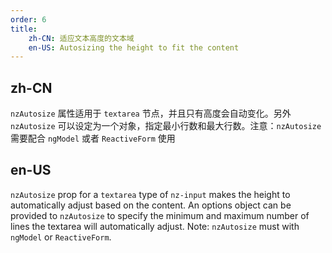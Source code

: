 ```yaml
---
order: 6
title:
    zh-CN: 适应文本高度的文本域
    en-US: Autosizing the height to fit the content
---
```


## zh-CN

`nzAutosize` 属性适用于 `textarea` 节点，并且只有高度会自动变化。另外 `nzAutosize` 可以设定为一个对象，指定最小行数和最大行数。注意：`nzAutosize` 需要配合 `ngModel` 或者 `ReactiveForm` 使用

## en-US

`nzAutosize` prop for a `textarea` type of `nz-input` makes the height to automatically adjust based on the content.
An options object can be provided to `nzAutosize` to specify the minimum and maximum number of lines the textarea will automatically adjust.
Note: `nzAutosize` must with `ngModel` or `ReactiveForm`.

